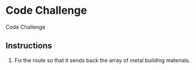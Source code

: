 # Code Challenge 

Code Challenge

## Instructions
1. Fix the route so that it sends back the array of metal building materials.